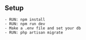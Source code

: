 
## Setup
    - RUN: npm install
    - RUN: npm run dev
    - Make a .env file and set your db
    - RUN: php artisan migrate

